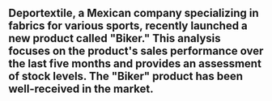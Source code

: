 ## Deportextile, a Mexican company specializing in fabrics for various sports, recently launched a new product called "Biker." This analysis focuses on the product's sales performance over the last five months and provides an assessment of stock levels. The "Biker" product has been well-received in the market.
